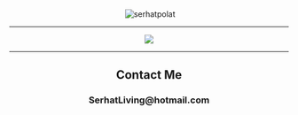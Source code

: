 <div align="center">&nbsp;<img align="center" src="https://github-readme-stats.vercel.app/api?username=serhatpolat&show_icons=true&locale=en&hide=prs,issues,contribs&include_all_commits=true&theme=graywhite" alt="serhatpolat" /></div>
<hr>
<div align="center"><img align="center" src="https://github-readme-stats.vercel.app/api/top-langs/?username=SerhatPolat&layout=compact&theme=graywhite" /></div>

<hr>
<h2 align="center">Contact Me</h2>
<h3 align="center">SerhatLiving@hotmail.com</h3>
